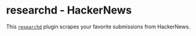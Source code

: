 # researchd - HackerNews

This [`researchd`](https://github.com/theknarf-experiments/researchd) plugin scrapes your favorite submissions from HackerNews.

